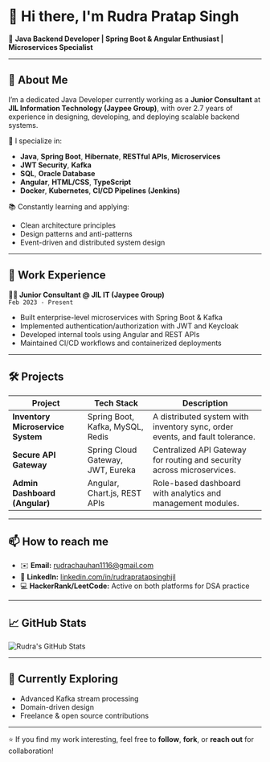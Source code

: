 # 👋 Hi there, I'm Rudra Pratap Singh

🎯 **Java Backend Developer | Spring Boot & Angular Enthusiast | Microservices Specialist**

---

## 🚀 About Me

I’m a dedicated Java Developer currently working as a **Junior Consultant** at **JIL Information Technology (Jaypee Group)**, with over 2.7 years of experience in designing, developing, and deploying scalable backend systems.

🔧 I specialize in:
- **Java**, **Spring Boot**, **Hibernate**, **RESTful APIs**, **Microservices**
- **JWT Security**, **Kafka**
- **SQL**, **Oracle Database**
- **Angular**, **HTML/CSS**, **TypeScript**
- **Docker**, **Kubernetes**, **CI/CD Pipelines (Jenkins)**

📚 Constantly learning and applying:
- Clean architecture principles
- Design patterns and anti-patterns
- Event-driven and distributed system design

---

## 💼 Work Experience

**👨‍💻 Junior Consultant @ JIL IT (Jaypee Group)**  
`Feb 2023 - Present`  
- Built enterprise-level microservices with Spring Boot & Kafka
- Implemented authentication/authorization with JWT and Keycloak
- Developed internal tools using Angular and REST APIs
- Maintained CI/CD workflows and containerized deployments

---

## 🛠️ Projects

| Project | Tech Stack | Description |
|--------|------------|-------------|
| **Inventory Microservice System** | Spring Boot, Kafka, MySQL, Redis | A distributed system with inventory sync, order events, and fault tolerance. |
| **Secure API Gateway** | Spring Cloud Gateway, JWT, Eureka | Centralized API Gateway for routing and security across microservices. |
| **Admin Dashboard (Angular)** | Angular, Chart.js, REST APIs | Role-based dashboard with analytics and management modules. |

---

## 📫 How to reach me
- ✉️ **Email:** rudrachauhan1116@gmail.com
- 💼 **LinkedIn:** [linkedin.com/in/rudrapratapsinghjil](https://www.linkedin.com/in/rudra-pratap/)
- 💻 **HackerRank/LeetCode:** Active on both platforms for DSA practice

---

## 📈 GitHub Stats

![Rudra's GitHub Stats](https://github-readme-stats.vercel.app/api?username=rudra-pratap-singh&show_icons=true&theme=tokyonight)

---

## 🌱 Currently Exploring
- Advanced Kafka stream processing
- Domain-driven design
- Freelance & open source contributions

---

⭐️ If you find my work interesting, feel free to **follow**, **fork**, or **reach out** for collaboration!
